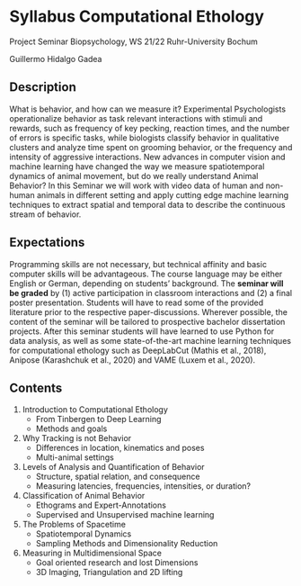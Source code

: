 # Syllabus Computational Ethology

Project Seminar Biopsychology, 
WS 21/22 Ruhr-University Bochum

Guillermo Hidalgo Gadea

## Description

What is behavior, and how can we measure it? Experimental Psychologists operationalize behavior as task relevant interactions with stimuli and rewards, such as frequency of key pecking, reaction times, and the number of errors is specific tasks, while biologists classify behavior in qualitative clusters and analyze time spent on grooming behavior, or the frequency and intensity of aggressive interactions. New advances in computer vision and machine learning have changed the way we measure spatiotemporal dynamics of animal movement, but do we really understand Animal Behavior? In this Seminar we will work with video data of human and non-human animals in different setting and apply cutting edge machine learning techniques to extract spatial and temporal data to describe the continuous stream of behavior.

## Expectations

Programming skills are not necessary, but technical affinity and basic computer skills will be advantageous. The course language may be either English or German, depending on students’ background. The **seminar will be graded** by (1) active participation in classroom interactions and (2) a final poster presentation. Students will have to read some of the provided literature prior to the respective paper-discussions. Wherever possible, the content of the seminar will be tailored to prospective bachelor dissertation projects. After this seminar students will have learned to use Python for data analysis, as well as some state-of-the-art machine learning techniques for computational ethology such as DeepLabCut \(Mathis et al., 2018\), Anipose \(Karashchuk et al., 2020\) and VAME \(Luxem et al., 2020\).

## Contents

1. Introduction to Computational Ethology
   * From Tinbergen to Deep Learning
   * Methods and goals
2. Why Tracking is not Behavior
   * Differences in location, kinematics and poses
   * Multi-animal settings
3. Levels of Analysis and Quantification of Behavior
   * Structure, spatial relation, and consequence
   * Measuring latencies, frequencies, intensities, or duration?
4. Classification of Animal Behavior 
   * Ethograms and Expert-Annotations
   * Supervised and Unsupervised machine learning
5. The Problems of Spacetime
   * Spatiotemporal Dynamics
   * Sampling Methods and Dimensionality Reduction
6. Measuring in Multidimensional Space
   * Goal oriented research and lost Dimensions
   * 3D Imaging, Triangulation and 2D lifting


